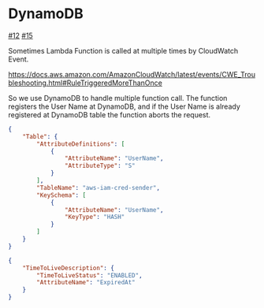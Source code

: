 # DynamoDB

[#12](https://github.com/suzuki-shunsuke/aws-iam-cred-sender/pull/12)
[#15](https://github.com/suzuki-shunsuke/aws-iam-cred-sender/pull/15)

Sometimes Lambda Function is called at multiple times by CloudWatch Event.

https://docs.aws.amazon.com/AmazonCloudWatch/latest/events/CWE_Troubleshooting.html#RuleTriggeredMoreThanOnce

So we use DynamoDB to handle multiple function call.
The function registers the User Name at DynamoDB, and if the User Name is already registered at DynamoDB table the function aborts the request.

```json
{
    "Table": {
        "AttributeDefinitions": [
            {
                "AttributeName": "UserName",
                "AttributeType": "S"
            }
        ],
        "TableName": "aws-iam-cred-sender",
        "KeySchema": [
            {
                "AttributeName": "UserName",
                "KeyType": "HASH"
            }
        ]
    }
}
```

```json
{
    "TimeToLiveDescription": {
        "TimeToLiveStatus": "ENABLED",
        "AttributeName": "ExpiredAt"
    }
}
```
